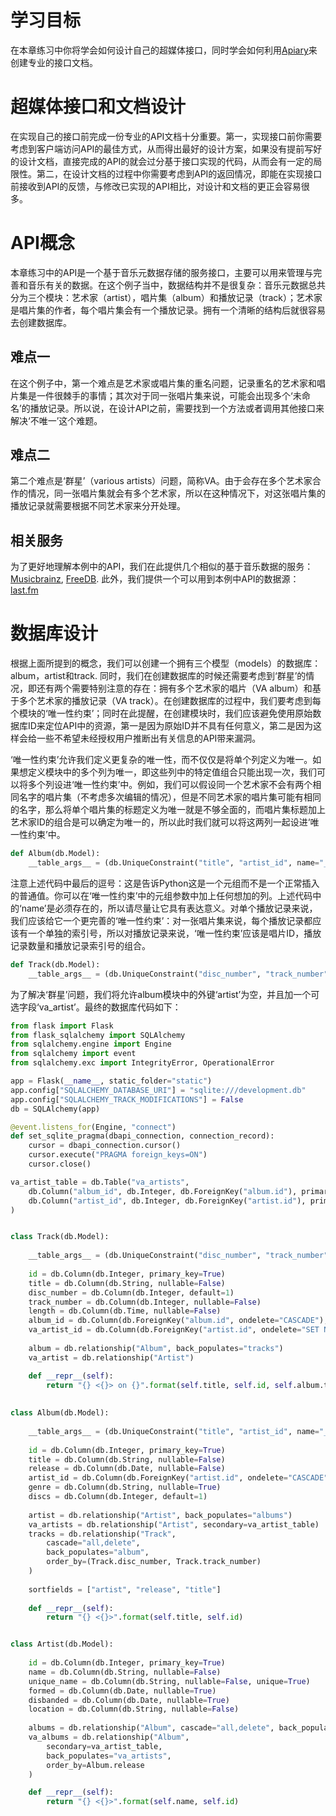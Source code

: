 # 学习目标
在本章练习中你将学会如何设计自己的超媒体接口，同时学会如何利用[Apiary](https://apiary.io/a%20professional%20documentation%20framework)来创建专业的接口文档。

# 超媒体接口和文档设计
在实现自己的接口前完成一份专业的API文档十分重要。第一，实现接口前你需要考虑到客户端访问API的最佳方式，从而得出最好的设计方案，如果没有提前写好的设计文档，直接完成的API的就会过分基于接口实现的代码，从而会有一定的局限性。第二，在设计文档的过程中你需要考虑到API的返回情况，即能在实现接口前接收到API的反馈，与修改已实现的API相比，对设计和文档的更正会容易很多。

# API概念
本章练习中的API是一个基于音乐元数据存储的服务接口，主要可以用来管理与完善和音乐有关的数据。在这个例子当中，数据结构并不是很复杂：音乐元数据总共分为三个模块：艺术家（artist），唱片集（album）和播放记录（track）；艺术家是唱片集的作者，每个唱片集会有一个播放记录。拥有一个清晰的结构后就很容易去创建数据库。

## 难点一
在这个例子中，第一个难点是艺术家或唱片集的重名问题，记录重名的艺术家和唱片集是一件很棘手的事情；其次对于同一张唱片集来说，可能会出现多个‘未命名’的播放记录。所以说，在设计API之前，需要找到一个方法或者调用其他接口来解决‘不唯一’这个难题。

## 难点二
第二个难点是‘群星’（various artists）问题，简称VA。由于会存在多个艺术家合作的情况，同一张唱片集就会有多个艺术家，所以在这种情况下，对这张唱片集的播放记录就需要根据不同艺术家来分开处理。

## 相关服务
为了更好地理解本例中的API，我们在此提供几个相似的基于音乐数据的服务：[Musicbrainz](https://musicbrainz.org/),  [FreeDB](http://www.freedb.org/).
此外，我们提供一个可以用到本例中API的数据源：[last.fm](https://www.last.fm/)

# 数据库设计
根据上面所提到的概念，我们可以创建一个拥有三个模型（models）的数据库：album，artist和track. 同时，我们在创建数据库的时候还需要考虑到‘群星’的情况，即还有两个需要特别注意的存在：拥有多个艺术家的唱片（VA album）和基于多个艺术家的播放记录（VA track）。在创建数据库的过程中，我们要考虑到每个模块的‘唯一性约束’；同时在此提醒，在创建模块时，我们应该避免使用原始数据库ID来定位API中的资源，第一是因为原始ID并不具有任何意义，第二是因为这样会给一些不希望未经授权用户推断出有关信息的API带来漏洞。


‘唯一性约束’允许我们定义更复杂的唯一性，而不仅仅是将单个列定义为唯一。如果想定义模块中的多个列为唯一，即这些列中的特定值组合只能出现一次，我们可以将多个列设进‘唯一性约束’中。例如，我们可以假设同一个艺术家不会有两个相同名字的唱片集（不考虑多次编辑的情况），但是不同艺术家的唱片集可能有相同的名字，那么将单个唱片集的标题定义为唯一就是不够全面的，而唱片集标题加上艺术家ID的组合是可以确定为唯一的，所以此时我们就可以将这两列一起设进‘唯一性约束’中。
```python
def Album(db.Model):
    __table_args__ = (db.UniqueConstraint("title", "artist_id", name="_artist_title_uc"), )
```
注意上述代码中最后的逗号：这是告诉Python这是一个元组而不是一个正常插入的普通值。你可以在‘唯一性约束’中的元组参数中加上任何想加的列。上述代码中的‘name’是必须存在的，所以请尽量让它具有表达意义。对单个播放记录来说，我们应该给它一个更完善的‘唯一性约束’：对一张唱片集来说，每个播放记录都应该有一个单独的索引号，所以对播放记录来说，‘唯一性约束’应该是唱片ID，播放记录数量和播放记录索引号的组合。
```python
def Track(db.Model):
    __table_args__ = (db.UniqueConstraint("disc_number", "track_number", "album_id", name="_track_index_uc"), )
```
为了解决‘群星’问题，我们将允许album模块中的外键‘artist’为空，并且加一个可选字段‘va_artist’。最终的数据库代码如下：
```python
from flask import Flask
from flask_sqlalchemy import SQLAlchemy
from sqlalchemy.engine import Engine
from sqlalchemy import event
from sqlalchemy.exc import IntegrityError, OperationalError

app = Flask(__name__, static_folder="static")
app.config["SQLALCHEMY_DATABASE_URI"] = "sqlite:///development.db"
app.config["SQLALCHEMY_TRACK_MODIFICATIONS"] = False
db = SQLAlchemy(app)

@event.listens_for(Engine, "connect")
def set_sqlite_pragma(dbapi_connection, connection_record):
    cursor = dbapi_connection.cursor()
    cursor.execute("PRAGMA foreign_keys=ON")
    cursor.close()

va_artist_table = db.Table("va_artists", 
    db.Column("album_id", db.Integer, db.ForeignKey("album.id"), primary_key=True),
    db.Column("artist_id", db.Integer, db.ForeignKey("artist.id"), primary_key=True)
)


class Track(db.Model):
    
    __table_args__ = (db.UniqueConstraint("disc_number", "track_number", "album_id", name="_track_index_uc"), )
    
    id = db.Column(db.Integer, primary_key=True)
    title = db.Column(db.String, nullable=False)
    disc_number = db.Column(db.Integer, default=1)
    track_number = db.Column(db.Integer, nullable=False)
    length = db.Column(db.Time, nullable=False)
    album_id = db.Column(db.ForeignKey("album.id", ondelete="CASCADE"), nullable=False)
    va_artist_id = db.Column(db.ForeignKey("artist.id", ondelete="SET NULL"), nullable=True)
    
    album = db.relationship("Album", back_populates="tracks")
    va_artist = db.relationship("Artist")

    def __repr__(self):
        return "{} <{}> on {}".format(self.title, self.id, self.album.title)
    
    
class Album(db.Model):
    
    __table_args__ = (db.UniqueConstraint("title", "artist_id", name="_artist_title_uc"), )
    
    id = db.Column(db.Integer, primary_key=True)
    title = db.Column(db.String, nullable=False)
    release = db.Column(db.Date, nullable=False)
    artist_id = db.Column(db.ForeignKey("artist.id", ondelete="CASCADE"), nullable=True)
    genre = db.Column(db.String, nullable=True)
    discs = db.Column(db.Integer, default=1)
    
    artist = db.relationship("Artist", back_populates="albums")
    va_artists = db.relationship("Artist", secondary=va_artist_table)
    tracks = db.relationship("Track",
        cascade="all,delete",
        back_populates="album",
        order_by=(Track.disc_number, Track.track_number)
    )
    
    sortfields = ["artist", "release", "title"]
    
    def __repr__(self):
        return "{} <{}>".format(self.title, self.id)


class Artist(db.Model):
    
    id = db.Column(db.Integer, primary_key=True)
    name = db.Column(db.String, nullable=False)
    unique_name = db.Column(db.String, nullable=False, unique=True)
    formed = db.Column(db.Date, nullable=True)
    disbanded = db.Column(db.Date, nullable=True)
    location = db.Column(db.String, nullable=False)
    
    albums = db.relationship("Album", cascade="all,delete", back_populates="artist")
    va_albums = db.relationship("Album",
        secondary=va_artist_table,
        back_populates="va_artists",
        order_by=Album.release
    )

    def __repr__(self):
        return "{} <{}>".format(self.name, self.id)
```


